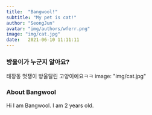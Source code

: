 ```yaml
---
title:  "Bangwool!"
subtitle: "My pet is cat!"
author: "SeongJun"
avatar: "img/authors/wferr.png"
image: "img/cat.jpg"
date:   2021-06-10 11:11:11
---
```


### 방울이가 누군지 알아요?
태장동 멋쟁이 방울달린 고양이예요ㅋㅋ
image: "img/cat.jpg"

### About Bangwool
Hi I am Bangwool. I am 2 years old.
